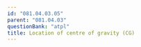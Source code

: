 ```yaml
---
id: "081.04.03.05"
parent: "081.04.03"
questionBank: "atpl"
title: Location of centre of gravity (CG)
---
```

